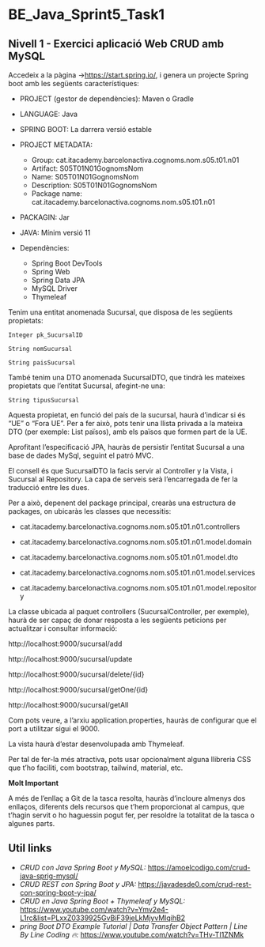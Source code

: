 # BE_Java_Sprint5_Task1

## Nivell 1 - Exercici aplicació Web CRUD amb MySQL
Accedeix a la pàgina ->https://start.spring.io/, i genera un projecte Spring boot amb les següents característiques:


- PROJECT (gestor de dependències): Maven o Gradle
- LANGUAGE: Java
- SPRING BOOT: La darrera versió estable
- PROJECT METADATA: 
    - Group: cat.itacademy.barcelonactiva.cognoms.nom.s05.t01.n01
    - Artifact: S05T01N01GognomsNom
    - Name: S05T01N01GognomsNom
    - Description: S05T01N01GognomsNom
    - Package name: cat.itacademy.barcelonactiva.cognoms.nom.s05.t01.n01
 - PACKAGIN: Jar
 - JAVA: Mínim versió 11 
- Dependències:

    - Spring Boot DevTools
    - Spring Web
    - Spring Data JPA
    - MySQL Driver
    - Thymeleaf

Tenim una entitat anomenada Sucursal, que disposa de les següents propietats:

    Integer pk_SucursalID

    String nomSucursal

    String paisSucursal

 
També tenim una DTO anomenada SucursalDTO, que tindrà les mateixes propietats que l’entitat Sucursal, afegint-ne una:

    String tipusSucursal

Aquesta propietat, en funció del país de la sucursal, haurà d’indicar si és “UE” o “Fora UE”. Per a fer això, pots tenir una llista privada a la mateixa DTO (per exemple: List<String> països), amb els països que formen part de la UE.

Aprofitant l’especificació JPA, hauràs de persistir l’entitat Sucursal a una base de dades MySql, seguint el patró MVC.

El consell és que SucursalDTO la facis servir al Controller y la Vista, i Sucursal al Repository. La capa de serveis serà l’encarregada de fer la traducció entre les dues.

Per a això, depenent del package principal, crearàs una estructura de packages, on ubicaràs les classes que necessitis:

- cat.itacademy.barcelonactiva.cognoms.nom.s05.t01.n01.controllers

- cat.itacademy.barcelonactiva.cognoms.nom.s05.t01.n01.model.domain

- cat.itacademy.barcelonactiva.cognoms.nom.s05.t01.n01.model.dto

- cat.itacademy.barcelonactiva.cognoms.nom.s05.t01.n01.model.services

- cat.itacademy.barcelonactiva.cognoms.nom.s05.t01.n01.model.repository

La classe ubicada al paquet controllers (SucursalController, per exemple), haurà de ser capaç de donar resposta a les següents peticions per actualitzar i consultar informació:

http://localhost:9000/sucursal/add

http://localhost:9000/sucursal/update

http://localhost:9000/sucursal/delete/{id}

http://localhost:9000/sucursal/getOne/{id}

http://localhost:9000/sucursal/getAll

 
Com pots veure, a l’arxiu application.properties, hauràs de configurar que el port a utilitzar sigui el 9000.

La vista haurà d’estar desenvolupada amb Thymeleaf.

Per tal de fer-la més atractiva, pots usar opcionalment alguna llibreria CSS que t’ho faciliti, com bootstrap, tailwind, material, etc.

**Molt Important**

A més de l’enllaç a Git de la tasca resolta, hauràs d’incloure almenys dos enllaços, diferents dels recursos que t’hem proporcionat al campus, que t’hagin servit o ho haguessin pogut fer, per resoldre la totalitat de la tasca o algunes parts.
## Util links
- *CRUD con Java Spring Boot y MySQL:* https://amoelcodigo.com/crud-java-sprig-mysql/
- *CRUD REST con Spring Boot y JPA:* https://javadesde0.com/crud-rest-con-spring-boot-y-jpa/
- *CRUD en Java Spring Boot + Thymeleaf y MySQL:* https://www.youtube.com/watch?v=Ymv2e4-L1rc&list=PLxxZ0339925GvBiF39ieLkMjyvMlqihB2
- *pring Boot DTO Example Tutorial | Data Transfer Object Pattern | Line By Line Coding 🔥:* https://www.youtube.com/watch?v=THv-TI1ZNMk
